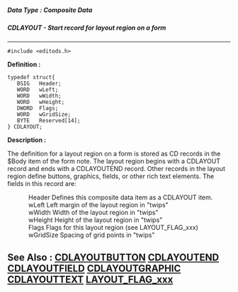 ##### Data Type : Composite Data
##### CDLAYOUT - Start record for layout region on a form
---
```
#include <editods.h>
```

**Definition :**
```
typedef struct{
   BSIG   Header;
   WORD   wLeft;
   WORD   wWidth;
   WORD   wHeight;
   DWORD  Flags;
   WORD   wGridSize;
   BYTE   Reserved[14];
} CDLAYOUT;
```

**Description :**

The definition for a layout region on a form is stored as CD records in the $Body item of the form note.  The layout region begins with a CDLAYOUT record and ends with a CDLAYOUTEND record.  Other records in the layout region define buttons, graphics, fields, or other rich text elements.  The fields in this record are:<br>

<ul>
<ul>Header	Defines this composite data item as a CDLAYOUT item.<br>
wLeft	Left margin of the layout region in &quot;twips&quot;<br>
wWidth	Width of the layout region in &quot;twips&quot;<br>
wHeight	Height of the layout region in &quot;twips&quot;<br>
Flags	Flags for this layout region (see LAYOUT_FLAG_xxx)<br>
wGridSize	Spacing of grid points in &quot;twips&quot;</ul>
</ul>



**See Also :**
[CDLAYOUTBUTTON](/domino-c-api-docs/reference/Data/CDLAYOUTBUTTON)
[CDLAYOUTEND](/domino-c-api-docs/reference/Data/CDLAYOUTEND)
[CDLAYOUTFIELD](/domino-c-api-docs/reference/Data/CDLAYOUTFIELD)
[CDLAYOUTGRAPHIC](/domino-c-api-docs/reference/Data/CDLAYOUTGRAPHIC)
[CDLAYOUTTEXT](/domino-c-api-docs/reference/Data/CDLAYOUTTEXT)
[LAYOUT_FLAG_xxx](/domino-c-api-docs/reference/Symb/LAYOUT_FLAG_xxx)
---
